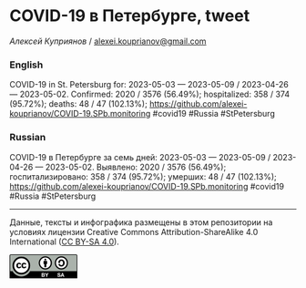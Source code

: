 COVID-19 в Петербурге, tweet
============================

*Алексей Куприянов* /
<a href="mailto:alexei.kouprianov@gmail.com" class="email">alexei.kouprianov@gmail.com</a>

### English

COVID-19 in St. Petersburg for: 2023-05-03 — 2023-05-09 / 2023-04-26 —
2023-05-02. Сonfirmed: 2020 / 3576 (56.49%); hospitalized: 358 / 374
(95.72%); deaths: 48 / 47 (102.13%);
<a href="https://github.com/alexei-kouprianov/COVID-19.SPb.monitoring" class="uri">https://github.com/alexei-kouprianov/COVID-19.SPb.monitoring</a>
\#covid19 \#Russia \#StPetersburg

### Russian

COVID-19 в Петербурге за семь дней: 2023-05-03 — 2023-05-09 / 2023-04-26
— 2023-05-02. Выявлено: 2020 / 3576 (56.49%); госпитализировано: 358 /
374 (95.72%); умерших: 48 / 47 (102.13%);
<a href="https://github.com/alexei-kouprianov/COVID-19.SPb.monitoring" class="uri">https://github.com/alexei-kouprianov/COVID-19.SPb.monitoring</a>
\#covid19 \#Russia \#StPetersburg

------------------------------------------------------------------------

Данные, тексты и инфографика размещены в этом репозитории на условиях
лицензии Creative Commons Attribution-ShareAlike 4.0 International ([CC
BY-SA 4.0](https://creativecommons.org/licenses/by-sa/4.0/)).

![](../misc/CC-BY-SA-icon.png "CC-BY-SA")
